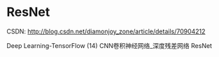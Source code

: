 # ResNet

CSDN: http://blog.csdn.net/diamonjoy_zone/article/details/70904212

Deep Learning-TensorFlow (14) CNN卷积神经网络_深度残差网络 ResNet
